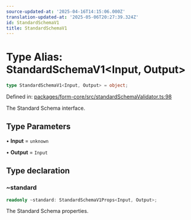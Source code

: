 ```yaml
---
source-updated-at: '2025-04-16T14:15:06.000Z'
translation-updated-at: '2025-05-06T20:27:39.324Z'
id: StandardSchemaV1
title: StandardSchemaV1
---
```


<!-- DO NOT EDIT: this page is autogenerated from the type comments -->

# Type Alias: StandardSchemaV1\<Input, Output\>

```ts
type StandardSchemaV1<Input, Output> = object;
```

Defined in: [packages/form-core/src/standardSchemaValidator.ts:98](https://github.com/TanStack/form/blob/main/packages/form-core/src/standardSchemaValidator.ts#L98)

The Standard Schema interface.

## Type Parameters

• **Input** = `unknown`

• **Output** = `Input`

## Type declaration

### ~standard

```ts
readonly ~standard: StandardSchemaV1Props<Input, Output>;
```

The Standard Schema properties.
